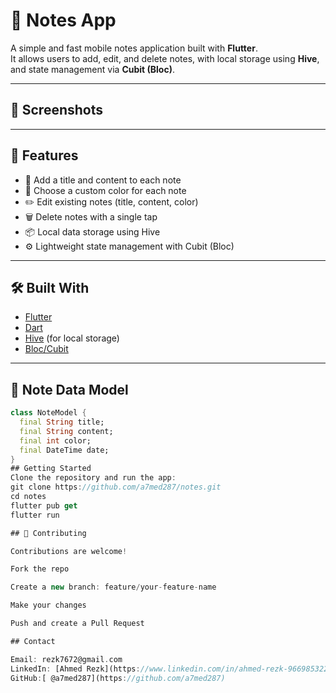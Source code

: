 # 📝 Notes App

A simple and fast mobile notes application built with **Flutter**.  
It allows users to add, edit, and delete notes, with local storage using **Hive**, and state management via **Cubit (Bloc)**.

---

## 📸 Screenshots

<!-- Uncomment and add screenshots here when available -->
<!-- 
| Home Screen | Add Note | Edit Note |
|-------------|----------|------------|
| ![Home](assets/screenshots/home.png) | ![Add](assets/screenshots/add.png) | ![Edit](assets/screenshots/edit.png) |
-->

---

## 🚀 Features

- 📝 Add a title and content to each note
- 🎨 Choose a custom color for each note
- ✏️ Edit existing notes (title, content, color)
- 🗑️ Delete notes with a single tap
- 📦 Local data storage using Hive
- ⚙️ Lightweight state management with Cubit (Bloc)

---

## 🛠️ Built With

- [Flutter](https://flutter.dev)
- [Dart](https://dart.dev)
- [Hive](https://docs.hivedb.dev) (for local storage)
- [Bloc/Cubit](https://bloclibrary.dev)

---

## 📂 Note Data Model

```dart
class NoteModel {
  final String title;
  final String content;
  final int color;
  final DateTime date;
}
## Getting Started
Clone the repository and run the app:
git clone https://github.com/a7med287/notes.git
cd notes
flutter pub get
flutter run

## 🤝 Contributing

Contributions are welcome!

Fork the repo

Create a new branch: feature/your-feature-name

Make your changes

Push and create a Pull Request

## Contact

Email: rezk7672@gmail.com
LinkedIn: [Ahmed Rezk](https://www.linkedin.com/in/ahmed-rezk-966985322/)
GitHub:[ @a7med287](https://github.com/a7med287)

